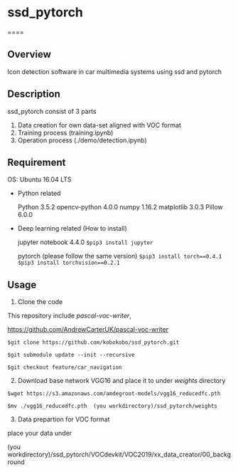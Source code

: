 
# ssd_pytorch
====

## Overview

Icon detection software in car multimedia systems using ssd and pytorch


## Description
ssd_pytorch consist of 3 parts

1) Data creation for own data-set aligned with VOC format
2) Training process (training.ipynb)
3) Operation process (./demo/detection.ipynb)


## Requirement

OS: Ubuntu 16.04 LTS

* Python related

  Python 3.5.2
  opencv-python 4.0.0
  numpy 1.16.2
  matplotlib 3.0.3
  Pillow 6.0.0
 

* Deep learning related (How to install)

  jupyter notebook 4.4.0
  `$pip3 install jupyter`

  pytorch (please follow the same version)
  `$pip3 install torch==0.4.1`
  `$pip3 install torchvision==0.2.1`


## Usage

   1. Clone the code
   
   This repository include *pascal-voc-writer*, 

   https://github.com/AndrewCarterUK/pascal-voc-writer


  `$git clone https://github.com/kobokobo/ssd_pytorch.git`

  `$git submodule update --init --recursive`

  `$git checkout feature/car_navigation`


  2. Download base network VGG16 and place it to under *weights* directory
  
  `$wget https://s3.amazonaws.com/amdegroot-models/vgg16_reducedfc.pth`

  `$mv ./vgg16_reducedfc.pth  (you workdirectory)/ssd_pytorch/weights`
  


  3. Data prepartion for VOC format

  place your data under 
  
  (you workdirectory)/ssd_pytorch/VOCdevkit/VOC2019/xx_data_creator/00_background


